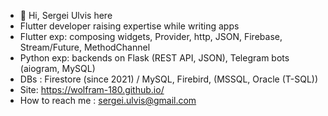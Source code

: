 - 👋 Hi, Sergei Ulvis here
- Flutter developer raising expertise while writing apps
- Flutter exp: composing widgets, Provider, http, JSON, Firebase, Stream/Future, MethodChannel
- Python exp: backends on Flask (REST API, JSON), Telegram bots (aiogram, MySQL)
- DBs : Firestore (since 2021) / MySQL, Firebird, (MSSQL, Oracle (T-SQL))
- Site: https://wolfram-180.github.io/
- How to reach me : sergei.ulvis@gmail.com
